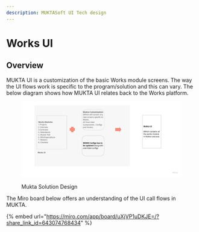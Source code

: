 ```yaml
---
description: MUKTASoft UI Tech design
---
```


# Works UI

## Overview

MUKTA UI is a customization of the basic Works module screens. The way the UI flows work is specific to the program/solution and this can vary. The below diagram shows how MUKTA UI relates back to the Works platform.

<figure><img src="../../../../.gitbook/assets/image (1) (2).png" alt=""><figcaption><p>Mukta Solution Design</p></figcaption></figure>

The Miro board below offers an understanding of the UI call flows in MUKTA.

{% embed url="https://miro.com/app/board/uXjVP1uDKJE=/?share_link_id=643074768434" %}
